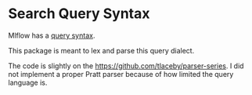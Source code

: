 # Search Query Syntax

Mlflow has a [query syntax](https://mlflow.org/docs/latest/search-runs.html#search-query-syntax-deep-dive).

This package is meant to lex and parse this query dialect.

The code is slightly on the https://github.com/tlaceby/parser-series.
I did not implement a proper Pratt parser because of how limited the query language is.
